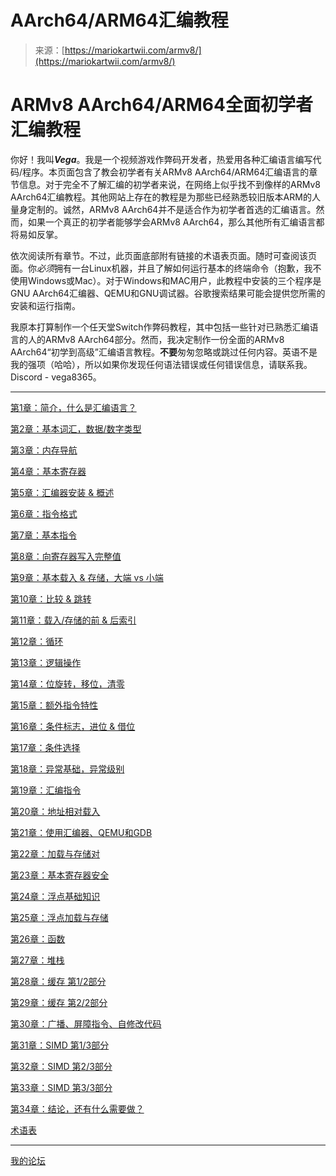 <!--yml

类别：未分类

日期：2024-05-27 14:50:44

-->

# AArch64/ARM64汇编教程

> 来源：[https://mariokartwii.com/armv8/](https://mariokartwii.com/armv8/)

# ARMv8 AArch64/ARM64全面初学者汇编教程

你好！我叫***Vega***。我是一个视频游戏作弊码开发者，热爱用各种汇编语言编写代码/程序。本页面包含了教会初学者有关ARMv8 AArch64/ARM64汇编语言的章节信息。对于完全不了解汇编的初学者来说，在网络上似乎找不到像样的ARMv8 AArch64汇编教程。其他网站上存在的教程是为那些已经熟悉较旧版本ARM的人量身定制的。诚然，ARMv8 AArch64并不是适合作为初学者首选的汇编语言。然而，如果一个真正的初学者能够学会ARMv8 AArch64，那么其他所有汇编语言都将易如反掌。

依次阅读所有章节。不过，此页面底部附有链接的术语表页面。随时可查阅该页面。你*必须*拥有一台Linux机器，并且了解如何运行基本的终端命令（抱歉，我不使用Windows或Mac）。对于Windows和MAC用户，此教程中安装的三个程序是GNU AArch64汇编器、QEMU和GNU调试器。谷歌搜索结果可能会提供您所需的安装和运行指南。

我原本打算制作一个任天堂Switch作弊码教程，其中包括一些针对已熟悉汇编语言的人的ARMv8 AArch64部分。然而，我决定制作一份全面的ARMv8 AArch64“初学到高级”汇编语言教程。**不要**匆匆忽略或跳过任何内容。英语不是我的强项（哈哈），所以如果你发现任何语法错误或任何错误信息，请联系我。Discord - vega8365。

* * *

[第1章：简介，什么是汇编语言？](ch1.html)

[第2章：基本词汇，数据/数字类型](ch2.html)

[第3章：内存导航](ch3.html)

[第4章：基本寄存器](ch4.html)

[第5章：汇编器安装 & 概述](ch5.html)

[第6章：指令格式](ch6.html)

[第7章：基本指令](ch7.html)

[第8章：向寄存器写入完整值](ch8.html)

[第9章：基本载入 & 存储，大端 vs 小端](ch9.html)

[第10章：比较 & 跳转](ch10.html)

[第11章：载入/存储的前 & 后索引](ch11.html)

[第12章：循环](ch12.html)

[第13章：逻辑操作](ch13.html)

[第14章：位旋转，移位，清零](ch14.html)

[第15章：额外指令特性](ch15.html)

[第16章：条件标志，进位 & 借位](ch16.html)

[第17章：条件选择](ch17.html)

[第18章：异常基础，异常级别](ch18.html)

[第19章：汇编指令](ch19.html)

[第20章：地址相对载入](ch20.html)

[第21章：使用汇编器、QEMU和GDB](ch21.html)

[第22章：加载与存储对](ch22.html)

[第23章：基本寄存器安全](ch23.html)

[第24章：浮点基础知识](ch24.html)

[第25章：浮点加载与存储](ch25.html)

[第26章：函数](ch26.html)

[第27章：堆栈](ch27.html)

[第28章：缓存 第1/2部分](ch28.html)

[第29章：缓存 第2/2部分](ch29.html)

[第30章：广播、屏障指令、自修改代码](ch30.html)

[第31章：SIMD 第1/3部分](ch31.html)

[第32章：SIMD 第2/3部分](ch32.html)

[第33章：SIMD 第3/3部分](ch33.html)

[第34章：结论，还有什么需要做？](ch34.html)

[术语表](glossary.html)

* * *

[我的论坛](http://mkwii.com/)
